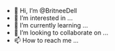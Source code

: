 - 👋 Hi, I’m @BritneeDell
- 👀 I’m interested in ...
- 🌱 I’m currently learning ...
- 💞️ I’m looking to collaborate on ...
- 📫 How to reach me ...

<!---
BritneeDell/BritneeDell is a ✨ special ✨ repository because its `README.md` (this file) appears on your GitHub profile.
You can click the Preview link to take a look at your changes.
--->
